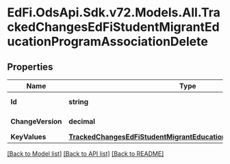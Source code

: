 # EdFi.OdsApi.Sdk.v72.Models.All.TrackedChangesEdFiStudentMigrantEducationProgramAssociationDelete

## Properties

Name | Type | Description | Notes
------------ | ------------- | ------------- | -------------
**Id** | **string** | Resource identifier | [optional] 
**ChangeVersion** | **decimal** | Change version | [optional] 
**KeyValues** | [**TrackedChangesEdFiStudentMigrantEducationProgramAssociationKey**](TrackedChangesEdFiStudentMigrantEducationProgramAssociationKey.md) |  | [optional] 

[[Back to Model list]](../../README.md#documentation-for-models) [[Back to API list]](../../README.md#documentation-for-api-endpoints) [[Back to README]](../../README.md)

